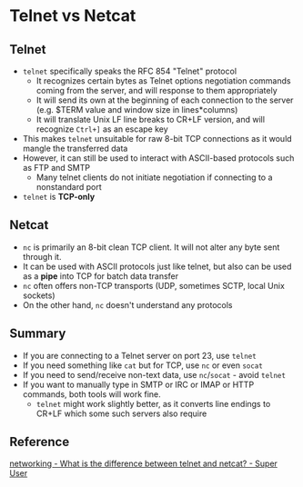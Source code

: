 # Telnet vs Netcat

## Telnet
* `telnet` specifically speaks the RFC 854 "Telnet" protocol
    - It recognizes certain bytes as Telnet options negotiation commands coming from the server, and will response to them appropriately
    - It will send its own at the beginning of each connection to the server (e.g. $TERM value and window size in lines*columns)
    - It will translate Unix LF line breaks to CR+LF version, and will recognize `Ctrl+]` as an escape key
* This makes `telnet` unsuitable for raw 8-bit TCP connections as it would mangle the transferred data
* However, it can still be used to interact with ASCII-based protocols such as FTP and SMTP
    - Many telnet clients do not initiate negotiation if connecting to a nonstandard port
* `telnet` is **TCP-only**

## Netcat
* `nc` is primarily an 8-bit clean TCP client. It will not alter any byte sent through it.
* It can be used with ASCII protocols just like telnet, but also can be used as a **pipe** into TCP for batch data transfer
* `nc` often offers non-TCP transports (UDP, sometimes SCTP, local Unix sockets)
* On the other hand, `nc` doesn't understand any protocols

## Summary
* If you are connecting to a Telnet server on port 23, use `telnet`
* If you need something like `cat` but for TCP, use `nc` or even `socat`
* If you need to send/receive non-text data, use `nc`/`socat` - avoid `telnet`
* If you want to manually type in SMTP or IRC or IMAP or HTTP commands, both tools will work fine.
    - `telnet` might work slightly better, as it converts line endings to CR+LF which some such servers also require

## Reference
[networking - What is the difference between telnet and netcat? - Super User](https://superuser.com/questions/1461609/what-is-the-difference-between-telnet-and-netcat)
